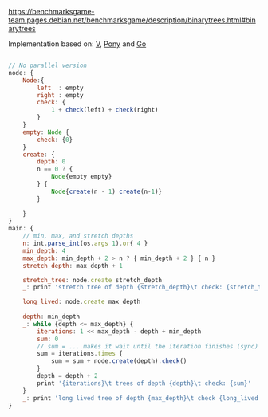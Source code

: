 https://benchmarksgame-team.pages.debian.net/benchmarksgame/description/binarytrees.html#binarytrees

Implementation based on: [V](https://github.com/hanabi1224/Programming-Language-Benchmarks/blob/main/bench/algorithm/binarytrees/1.v), [Pony](https://github.com/hanabi1224/Programming-Language-Benchmarks/blob/main/bench/algorithm/binarytrees/1.pony) and [Go](hhttps://github.com/hanabi1224/Programming-Language-Benchmarks/blob/main/bench/algorithm/binarytrees/1.go)

```javascript

// No parallel version
node: {
    Node:{
        left  : empty
        right : empty 
        check: {
            1 + check(left) + check(right)
        }
    }
    empty: Node {
        check: {0}
    }
    create: {
        depth: 0
        n == 0 ? {
            Node{empty empty}
        } {
            Node{create(n - 1) create(n-1)}
        }
        
    }
}
main: {
    // min, max, and stretch depths
    n: int.parse_int(os.args 1).or{ 4 }
    min_depth: 4
    max_depth: min_depth + 2 > n ? { min_depth + 2 } { n }
    stretch_depth: max_depth + 1

    stretch_tree: node.create stretch_depth
    _: print 'stretch tree of depth {stretch_depth}\t check: {stretch_tree.check()}'

    long_lived: node.create max_depth
    
    depth: min_depth
    _: while {depth <= max_depth} {
        iterations: 1 << max_depth - depth + min_depth
        sum: 0
        // sum = ... makes it wait until the iteration finishes (sync) so `depth = depth + 2` runs
        sum = iterations.times {
            sum = sum + node.create(depth).check()
        }
        depth = depth + 2
        print '{iterations}\t trees of depth {depth}\t check: {sum}'
    }
    _: print 'long lived tree of depth {max_depth}\t check {long_lived.check()}'
}
```
